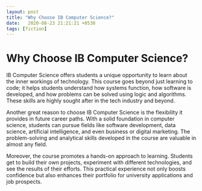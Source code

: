 ```yaml
---
layout: post
title: "Why Choose IB Computer Science?"
date:   2020-08-23 21:21:21 +0530
tags: [fiction]
---
```

# Why Choose IB Computer Science?

IB Computer Science offers students a unique opportunity to learn about the inner workings of technology. This course goes beyond just learning to code; it helps students understand how systems function, how software is developed, and how problems can be solved using logic and algorithms. These skills are highly sought after in the tech industry and beyond.

Another great reason to choose IB Computer Science is the flexibility it provides in future career paths. With a solid foundation in computer science, students can pursue fields like software development, data science, artificial intelligence, and even business or digital marketing. The problem-solving and analytical skills developed in the course are valuable in almost any field.

Moreover, the course promotes a hands-on approach to learning. Students get to build their own projects, experiment with different technologies, and see the results of their efforts. This practical experience not only boosts confidence but also enhances their portfolio for university applications and job prospects.
